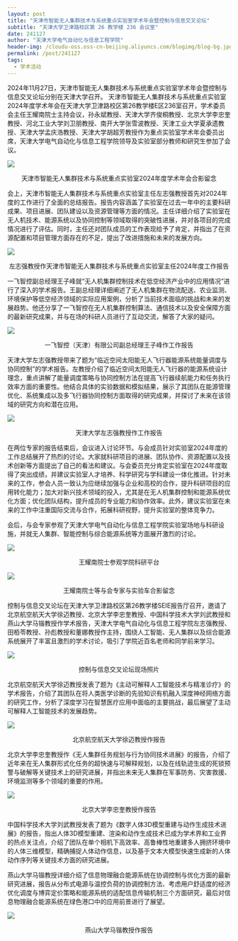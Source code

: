 ```yaml
---
layout: post
title: "天津市智能无人集群技术与系统重点实验室学术年会暨控制与信息交叉论坛"
subtitle: "天津大学卫津路校区第 26 教学楼 236 会议室"
date: 241127
author: "天津大学电气自动化与信息工程学院"
header-img: /cloudu-oss.oss-cn-beijing.aliyuncs.com/blogimg/blog-bg.jpg
permalink: /post/241127
tags:
  - 学术活动
---
```


2024年11月27日，天津市智能无人集群技术与系统重点实验室学术年会暨控制与信息交叉论坛分别在天津大学召开。
天津市智能无人集群技术与系统重点实验室2024年度学术年会在天津大学卫津路校区第26教学楼E区236室召开，学术委员会主任王耀南院士主持会议，孙永斌教授、天津大学齐俊桐教授、北京大学李忠奎教授、河北工业大学刘卫朋教授、南开大学张雪波教授、天津工业大学夏承遗教授、天津大学孟庆浩教授、天津大学胡超芳教授作为重点实验室学术年会委员出席，天津大学电气自动化与信息工程学院领导及实验室部分教师和研究生参加了会议。

![](../attachment/241127-1.jpg)
<center>天津市智能无人集群技术与系统重点实验室2024年度学术年会合影留念</center>

会上，天津市智能无人集群技术与系统重点实验室主任左志强教授首先对2024年度的工作进行了全面的总结报告。报告内容涵盖了实验室在过去一年中的主要科研成果、项目进展、团队建设以及资源管理等方面的情况。主任详细介绍了实验室在无人机技术、能源系统以及协同控制等领域取得的突破性进展，并对各项目的完成情况进行了评估。同时，主任还对团队成员的工作表现给予了肯定，并指出了在资源配置和项目管理方面存在的不足，提出了改进措施和未来的发展方向。

![](../attachment/241127-2.jpg)
<center>左志强教授作天津市智能无人集群技术与系统重点实验室主任2024年度工作报告</center>

一飞智控副总经理王子峰就“无人机集群控制技术在低空经济产业中的应用情况”进行了深入的学术报告。王副总经理详细阐述了无人机集群在物流配送、农业监测、环境保护等低空经济领域的实际应用案例，分析了当前技术面临的挑战和未来的发展趋势。他还分享了一飞智控在无人机集群控制算法、通信技术以及安全保障方面的最新研究成果，并与在场的科研人员进行了互动交流，解答了大家的疑问。

![](../attachment/241127-3.jpg)
<center>一飞智控（天津）有限公司副总经理王子峰作工作报告</center>

天津大学左志强教授带来了题为“临近空间太阳能无人飞行器能源系统能量调度与协同控制”的学术报告。左教授介绍了临近空间太阳能无人飞行器的能源系统设计理念，重点讲解了能量调度策略与协同控制方法在提高飞行器续航能力和任务执行效率方面的重要性。他结合具体的实验数据和模拟结果，展示了其团队在能源管理优化、系统集成以及多飞行器协同控制方面取得的研究成果，并探讨了未来在该领域的研究方向和潜在应用。
 
![](../attachment/241127-4.jpg)
<center>天津大学左志强教授作工作报告</center>

在两位专家的报告结束后，会议进入讨论环节。与会成员针对实验室2024年度的工作总结展开了热烈的讨论。大家就科研项目的进展、团队协作、资源配置以及技术创新等方面提出了自己的看法和建议。与会委员充分肯定实验室在2024年度取得了突出成绩，并建议实验室人才培养、科学研究与学科建设一体化推进。针对未来的工作，参会人员一致认为应继续加强与企业和高校的合作，提升科研项目的应用转化能力；加大对新兴技术领域的投入，尤其是在无人机集群控制和能源系统优化方面；优化团队结构，提升成员的专业能力和协作效率。此外，建议实验室在未来的工作中注重国际交流与合作，拓展科研视野，提升实验室的整体竞争力。

会后，与会专家参观了天津大学电气自动化与信息工程学院实验室场地与科研设施，并就无人集群、智能控制与综合能源系统等方面展开激烈的讨论。

![](../attachment/241127-5.jpg)
<center>王耀南院士参观学院科研平台</center>

![](../attachment/241127-6.jpg)
<center>王耀南院士等与会专家与实验车合影留念</center>

控制与信息交叉论坛在天津大学卫津路校区第26教学楼SEIE报告厅召开，邀请了北京航空航天大学徐迈教授、北京大学李忠奎教授、中国科学技术大学刘武教授和燕山大学马锴教授作学术报告，天津大学电气自动化与信息工程学院左志强教授、田栢苓教授、孙彪教授和董娜教授作主持，围绕人工智能、无人集群以及综合能源系统展开了丰富且激烈的学术讨论，吸引了学院近百名老师和同学前来学习。

![](../attachment/241127-7.jpg)
<center>控制与信息交叉论坛现场照片</center>

北京航空航天大学徐迈教授发表了题为《主动可解释人工智能技术与精准诊疗》的学术报告，介绍了其团队在将人类医学诊断的先验知识有机融入深度神经网络方面的研究工作，分析了深度学习在智慧医疗应用中面临的主要挑战，最后展望了主动可解释人工智能技术的发展趋势。

![](../attachment/241127-8.jpg)
<center>北京航空航天大学徐迈教授作报告</center>
 
北京大学李忠奎教授作《无人集群任务规划与行为协同技术进展》的报告，介绍了近年来在无人集群形式化任务的超快速与可解释规划，以及在线轨迹生成的死锁预警与破解等关键技术上的研究进展，并指出未来无人集群在军事防务、灾害救援、环境监测等多个领域的重要的作用。

![](../attachment/241127-9.jpg)
<center>北京大学李忠奎教授作报告</center>

中国科学技术大学刘武教授发表了题为《数字人体3D模型重建与动作生成技术进展》的报告，指出人体3D模型重建、渲染和动作生成技术已成为学术界和工业界的热点关注点，介绍了团队在单个相机下高效率、高鲁棒性地重建多人拥挤环境中的人体三维模型，精确捕捉人体动作信息，以及基于文本大模型快速生成新的人体动作序列等关键技术方面的研究进展。

燕山大学马锴教授详细介绍了信息物理融合能源系统在协调控制与优化方面的最新研究进展，报告从分布式电源与温控负荷的协调控制方法、考虑用户舒适度的经济优化调度与博弈定价策略和能源系统的适配信息传输机制三个方面研究，最后对信息物理融合能源系统在绿色港口中的应用前景进行了展望。

![](../attachment/241127-10.jpg)
<center>燕山大学马锴教授作报告</center>